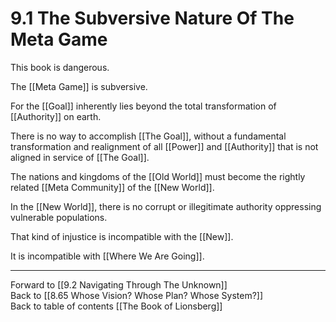 # 9.1 The Subversive Nature Of The Meta Game

This book is dangerous.

The [[Meta Game]] is subversive.

For the [[Goal]] inherently lies beyond the total transformation of [[Authority]] on earth.

There is no way to accomplish [[The Goal]], without a fundamental transformation and realignment of all [[Power]] and [[Authority]] that is not aligned in service of [[The Goal]].

The nations and kingdoms of the [[Old World]] must become the rightly related [[Meta Community]] of the [[New World]].

In the [[New World]], there is no corrupt or illegitimate authority oppressing vulnerable populations.

That kind of injustice is incompatible with the [[New]]. 

It is incompatible with [[Where We Are Going]].  

___

Forward to [[9.2 Navigating Through The Unknown]]  
Back to [[8.65 Whose Vision? Whose Plan? Whose System?]]      
Back to table of contents [[The Book of Lionsberg]]  
